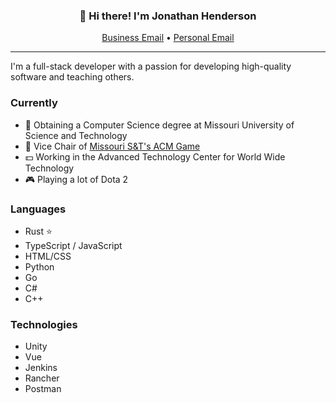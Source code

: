 <div align="center">
  <h3>👋 Hi there! I'm Jonathan Henderson</h3>
  <p>
    <a href="mailto:officialjawbone999@gmail.com">Business Email</a> •
    <a href="mailto:jkhenderson999@gmail.com">Personal Email</a>
  </p>
</div>

---

I'm a full-stack developer with a passion for developing high-quality software and teaching others.

### Currently
- 🏫 Obtaining a Computer Science degree at Missouri University of Science and Technology
- 🤖 Vice Chair of <a href="https://game.mstacm.org" target="_blank">Missouri S&T's ACM Game</a>
- 💵 Working in the Advanced Technology Center for World Wide Technology
- 🎮 Playing a lot of Dota 2

### Languages
- Rust ⭐
- TypeScript / JavaScript
- HTML/CSS
- Python
- Go
- C#
- C++

### Technologies
- Unity
- Vue
- Jenkins
- Rancher
- Postman
